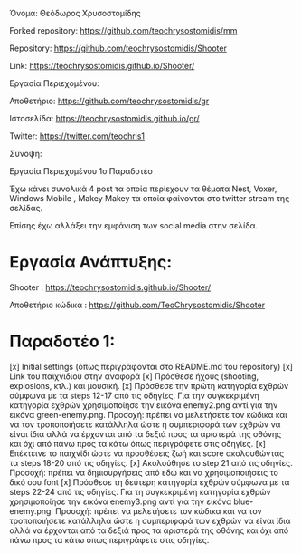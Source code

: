 Όνομα: Θεόδωρος Χρυσοστομίδης

Forked repository: https://github.com/teochrysostomidis/mm

Repository: https://github.com/teochrysostomidis/Shooter

Link: https://teochrysostomidis.github.io/Shooter/

Εργασία Περιεχομένου:

Αποθετήριο: https://github.com/teochrysostomidis/gr

Ιστοσελίδα: https://teochrysostomidis.github.io/gr/

Twitter: https://twitter.com/teochris1

Σύνοψη:

Εργασία Περιεχομένου 1o Παραδοτέο

Έχω κάνει συνολικά 4 post τα οποία περίεχουν τα θέματα Nest, Voxer, Windows Mobile , Makey Makey 
τα οποία φαίνονται στο twitter stream της σελίδας.

Επίσης έχω αλλάξει την εμφάνιση των social media στην σελίδα.

# Εργασία Ανάπτυξης:

Shooter : https://teochrysostomidis.github.io/Shooter/

Αποθετήριο κώδικα : https://github.com/TeoChrysostomidis/Shooter

# Παραδοτέο 1:
  [x] Initial settings (όπως περιγράφονται στο README.md του repository)
  [x] Link του παιχνιδιού στην αναφορά
  [x] Πρόσθεσε ήχους (shooting, explosions, κτλ.) και μουσική.
  [x] Πρόσθεσε την πρώτη κατηγορία εχθρών σύμφωνα με τα steps 12-17 από τις οδηγίες. Για την συγκεκριμένη κατηγορία εχθρών χρησιμοποίησε την εικόνα enemy2.png αντί για την εικόνα green-enemy.png. Προσοχή: πρέπει να μελετήσετε τον κώδικα και να τον τροποποιήσετε κατάλληλα ώστε η συμπεριφορά των εχθρών να είναι ίδια αλλά να έρχονται από τα δεξιά προς τα αριστερά της οθόνης και όχι από πάνω προς τα κάτω όπως περιγράφετε στις οδηγίες.
  [x] Επέκτεινε το παιχνίδι ώστε να προσθέσεις ζωή και score ακολουθώντας τα steps 18-20 από τις οδηγίες.
  [x] Ακολούθησε το step 21 από τις οδηγίες. Προσοχή: πρέπει να δημιουργήσεις από εδώ και να χρησιμοποιήσεις το δικό σου font 
  [x] Πρόσθεσε τη δεύτερη κατηγορία εχθρών σύμφωνα με τα steps 22-24 από τις οδηγίες. Για τη συγκεκριμένη κατηγορία εχθρών χρησιμοποίησε την εικόνα enemy3.png αντί για την εικόνα blue-enemy.png. Προσοχή: πρέπει να μελετήσετε τον κώδικα και να τον τροποποιήσετε κατάλληλα ώστε η συμπεριφορά των εχθρών να είναι ίδια αλλά να έρχονται από τα δεξιά προς τα αριστερά της οθόνης και όχι από πάνω προς τα κάτω όπως περιγράφετε στις οδηγίες.
